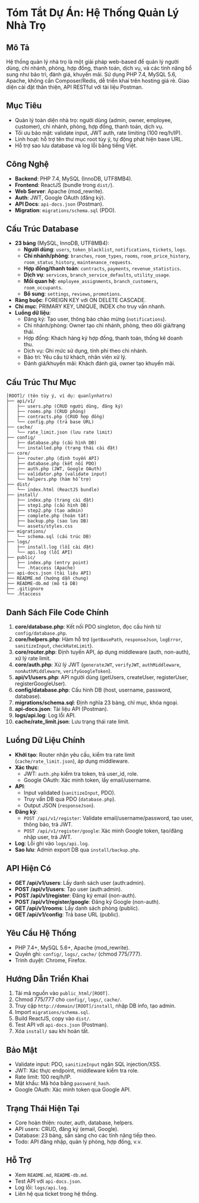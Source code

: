 # Tóm Tắt Dự Án: Hệ Thống Quản Lý Nhà Trọ

## Mô Tả
Hệ thống quản lý nhà trọ là một giải pháp web-based để quản lý người dùng, chi nhánh, phòng, hợp đồng, thanh toán, dịch vụ, và các tính năng bổ sung như bảo trì, đánh giá, khuyến mãi. Sử dụng PHP 7.4, MySQL 5.6, Apache, không cần Composer/Redis, dễ triển khai trên hosting giá rẻ. Giao diện cài đặt thân thiện, API RESTful với tài liệu Postman.

## Mục Tiêu
- Quản lý toàn diện nhà trọ: người dùng (admin, owner, employee, customer), chi nhánh, phòng, hợp đồng, thanh toán, dịch vụ.
- Tối ưu bảo mật: validate input, JWT auth, rate limiting (100 req/h/IP).
- Linh hoạt: hỗ trợ tên thư mục root tùy ý, tự động phát hiện base URL.
- Hỗ trợ sao lưu database và log lỗi bằng tiếng Việt.

## Công Nghệ
- **Backend**: PHP 7.4, MySQL (InnoDB, UTF8MB4).
- **Frontend**: ReactJS (bundle trong `dist/`).
- **Web Server**: Apache (mod_rewrite).
- **Auth**: JWT, Google OAuth (đăng ký).
- **API Docs**: `api-docs.json` (Postman).
- **Migration**: `migrations/schema.sql` (PDO).

## Cấu Trúc Database
- **23 bảng** (MySQL, InnoDB, UTF8MB4):
  - **Người dùng**: `users`, `token_blacklist`, `notifications`, `tickets`, `logs`.
  - **Chi nhánh/phòng**: `branches`, `room_types`, `rooms`, `room_price_history`, `room_status_history`, `maintenance_requests`.
  - **Hợp đồng/thanh toán**: `contracts`, `payments`, `revenue_statistics`.
  - **Dịch vụ**: `services`, `branch_service_defaults`, `utility_usage`.
  - **Mối quan hệ**: `employee_assignments`, `branch_customers`, `room_occupants`.
  - **Bổ sung**: `settings`, `reviews`, `promotions`.
- **Ràng buộc**: FOREIGN KEY với ON DELETE CASCADE.
- **Chỉ mục**: PRIMARY KEY, UNIQUE, INDEX cho truy vấn nhanh.
- **Luồng dữ liệu**:
  - Đăng ký: Tạo user, thông báo chào mừng (`notifications`).
  - Chi nhánh/phòng: Owner tạo chi nhánh, phòng, theo dõi giá/trạng thái.
  - Hợp đồng: Khách hàng ký hợp đồng, thanh toán, thống kê doanh thu.
  - Dịch vụ: Ghi mức sử dụng, tính phí theo chi nhánh.
  - Bảo trì: Yêu cầu từ khách, nhân viên xử lý.
  - Đánh giá/khuyến mãi: Khách đánh giá, owner tạo khuyến mãi.

## Cấu Trúc Thư Mục
```
[ROOT]/ (tên tùy ý, ví dụ: quanlynhatro)
├── api/v1/
│   ├── users.php (CRUD người dùng, đăng ký)
│   ├── rooms.php (CRUD phòng)
│   ├── contracts.php (CRUD hợp đồng)
│   └── config.php (trả base URL)
├── cache/
│   └── rate_limit.json (lưu rate limit)
├── config/
│   ├── database.php (cấu hình DB)
│   └── installed.php (trạng thái cài đặt)
├── core/
│   ├── router.php (định tuyến API)
│   ├── database.php (kết nối PDO)
│   ├── auth.php (JWT, Google OAuth)
│   ├── validator.php (validate input)
│   └── helpers.php (hàm hỗ trợ)
├── dist/
│   └── index.html (ReactJS bundle)
├── install/
│   ├── index.php (trang cài đặt)
│   ├── step1.php (cấu hình DB)
│   ├── step2.php (tạo admin)
│   ├── complete.php (hoàn tất)
│   ├── backup.php (sao lưu DB)
│   └── assets/styles.css
├── migrations/
│   └── schema.sql (cấu trúc DB)
├── logs/
│   ├── install.log (lỗi cài đặt)
│   └── api.log (lỗi API)
├── public/
│   ├── index.php (entry point)
│   └── .htaccess (Apache)
├── api-docs.json (tài liệu API)
├── README.md (hướng dẫn chung)
├── README-db.md (mô tả DB)
├── .gitignore
└── .htaccess
```

## Danh Sách File Code Chính
1. **core/database.php**: Kết nối PDO singleton, đọc cấu hình từ `config/database.php`.
2. **core/helpers.php**: Hàm hỗ trợ (`getBasePath`, `responseJson`, `logError`, `sanitizeInput`, `checkRateLimit`).
3. **core/router.php**: Định tuyến API, áp dụng middleware (auth, non-auth), xử lý rate limit.
4. **core/auth.php**: Xử lý JWT (`generateJWT`, `verifyJWT`, `authMiddleware`, `nonAuthMiddleware`, `verifyGoogleToken`).
5. **api/v1/users.php**: API người dùng (getUsers, createUser, registerUser, registerGoogleUser).
6. **config/database.php**: Cấu hình DB (host, username, password, database).
7. **migrations/schema.sql**: Định nghĩa 23 bảng, chỉ mục, khóa ngoại.
8. **api-docs.json**: Tài liệu API (Postman).
9. **logs/api.log**: Log lỗi API.
10. **cache/rate_limit.json**: Lưu trạng thái rate limit.

## Luồng Dữ Liệu Chính
- **Khởi tạo**: Router nhận yêu cầu, kiểm tra rate limit (`cache/rate_limit.json`), áp dụng middleware.
- **Xác thực**:
  - JWT: `auth.php` kiểm tra token, trả user_id, role.
  - Google OAuth: Xác minh token, lấy email/username.
- **API**:
  - Input validated (`sanitizeInput`, PDO).
  - Truy vấn DB qua PDO (`database.php`).
  - Output JSON (`responseJson`).
- **Đăng ký**:
  - `POST /api/v1/register`: Validate email/username/password, tạo user, thông báo, trả JWT.
  - `POST /api/v1/register/google`: Xác minh Google token, tạo/đăng nhập user, trả JWT.
- **Log**: Lỗi ghi vào `logs/api.log`.
- **Sao lưu**: Admin export DB qua `install/backup.php`.

## API Hiện Có
- **GET /api/v1/users**: Lấy danh sách user (auth:admin).
- **POST /api/v1/users**: Tạo user (auth:admin).
- **POST /api/v1/register**: Đăng ký email (non-auth).
- **POST /api/v1/register/google**: Đăng ký Google (non-auth).
- **GET /api/v1/rooms**: Lấy danh sách phòng (public).
- **GET /api/v1/config**: Trả base URL (public).

## Yêu Cầu Hệ Thống
- PHP 7.4+, MySQL 5.6+, Apache (mod_rewrite).
- Quyền ghi: `config/`, `logs/`, `cache/` (chmod 775/777).
- Trình duyệt: Chrome, Firefox.

## Hướng Dẫn Triển Khai
1. Tải mã nguồn vào `public_html/[ROOT]`.
2. Chmod 775/777 cho `config/`, `logs/`, `cache/`.
3. Truy cập `http://domain/[ROOT]/install`, nhập DB info, tạo admin.
4. Import `migrations/schema.sql`.
5. Build ReactJS, copy vào `dist/`.
6. Test API với `api-docs.json` (Postman).
7. Xóa `install/` sau khi hoàn tất.

## Bảo Mật
- Validate input: PDO, `sanitizeInput` ngăn SQL injection/XSS.
- JWT: Xác thực endpoint, middleware kiểm tra role.
- Rate limit: 100 req/h/IP.
- Mật khẩu: Mã hóa bằng `password_hash`.
- Google OAuth: Xác minh token qua Google API.

## Trạng Thái Hiện Tại
- Core hoàn thiện: router, auth, database, helpers.
- API users: CRUD, đăng ký (email, Google).
- Database: 23 bảng, sẵn sàng cho các tính năng tiếp theo.
- Todo: API đăng nhập, quản lý phòng, hợp đồng, v.v.

## Hỗ Trợ
- Xem `README.md`, `README-db.md`.
- Test API với `api-docs.json`.
- Log lỗi: `logs/api.log`.
- Liên hệ qua ticket trong hệ thống.